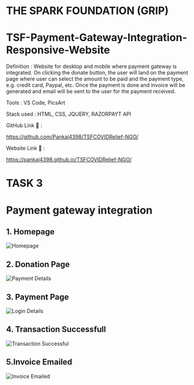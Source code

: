 # THE SPARK FOUNDATION (GRIP)
# TSF-Payment-Gateway-Integration-Responsive-Website
 <p>Definition : Website for desktop and mobile where payment gateway is integrated. On clicking the donate button, the user will land on the payment page where user can select the amount to be paid and the payment type, e.g. credit card, Paypal, etc. Once the payment is done and invoice will be generated and email will be sent to the user for the payment received.</p>


Tools : VS Code, PicsArt

Stack used : HTML, CSS, JQUERY, RAZORPAYT API

GitHub Link 🔗 :

https://github.com/Pankaj4398/TSFCOVIDRelief-NGO/

Website Link 🔗 :

https://pankaj4398.github.io/TSFCOVIDRelief-NGO/



# TASK 3

# Payment gateway integration



## 1. Homepage
![Homepage](TSFCOVIDRelief-NGO/screenshots/1.png)
## 2. Donation Page
![Payment Details](TSFCOVIDRelief-NGO/screenshots/2.png)
## 3. Payment Page
![Login Details](TSFCOVIDRelief-NGO/screenshots/3.png)

## 4. Transaction Successfull
![Transaction Successful](TSFCOVIDRelief-NGO/screenshots/4.png)

## 5.Invoice Emailed
![Invoice Emailed ](TSFCOVIDRelief-NGO/screenshots/5.png)
